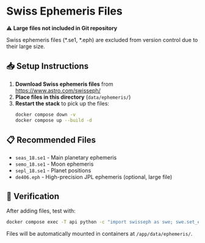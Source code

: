 # Swiss Ephemeris Files

⚠️ **Large files not included in Git repository**

Swiss ephemeris files (*.se1, *.eph) are excluded from version control due to their large size.

## 📥 Setup Instructions

1. **Download Swiss ephemeris files** from https://www.astro.com/swisseph/
2. **Place files in this directory** (`data/ephemeris/`)
3. **Restart the stack** to pick up the files:
   ```bash
   docker compose down -v
   docker compose up --build -d
   ```

## 📋 Recommended Files

- `seas_18.se1` - Main planetary ephemeris
- `semo_18.se1` - Moon ephemeris  
- `sepl_18.se1` - Planet positions
- `de406.eph` - High-precision JPL ephemeris (optional, large file)

## 🔧 Verification

After adding files, test with:
```bash
docker compose exec -T api python -c "import swisseph as swe; swe.set_ephe_path('/app/data/ephemeris'); print('Swiss Ephemeris path set:', swe.get_ephe_path())"
```

Files will be automatically mounted in containers at `/app/data/ephemeris/`.
